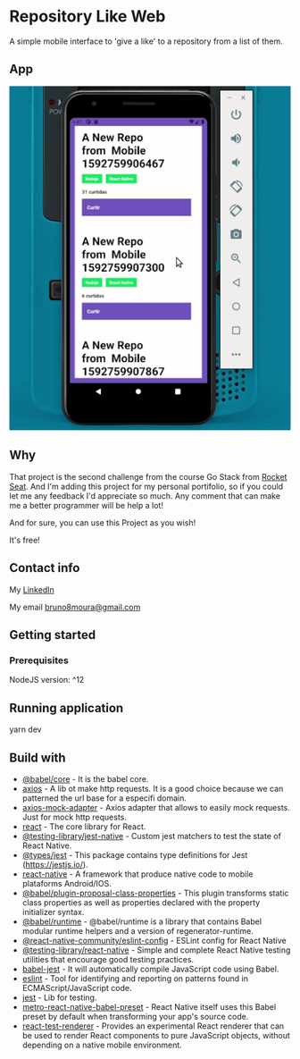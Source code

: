 # Repository Like Web

A simple mobile interface to 'give a like' to a repository from a list of them.

## App

![repositorieslikes-mobile](project_images/repositorieslikes-mobile.gif)

## Why

That project is the second challenge from the course Go Stack from [Rocket Seat](https://github.com/Rocketseat). And I'm adding this project for my personal portifolio, so if you could let me any feedback I'd appreciate so much. Any comment that can make me a better programmer will be help a lot!

And for sure, you can use this Project as you wish!

It's free!

## Contact info

My [LinkedIn](https://www.linkedin.com/in/bruno8moura/)

My email bruno8moura@gmail.com

## Getting started

### Prerequisites

NodeJS version: ^12

## Running application

yarn dev

## Build with

- [@babel/core](https://www.npmjs.com/package/@babel/core) - It is the babel core.
- [axios](https://www.npmjs.com/package/axios) - A lib ot make http requests. It is a good choice because we can patterned the url base for a especifi domain.
- [axios-mock-adapter](https://www.npmjs.com/package/axios-mock-adapter) - Axios adapter that allows to easily mock requests. Just for mock http requests.
- [react](https://www.npmjs.com/package/react) - The core library for React.
- [@testing-library/jest-native](https://www.npmjs.com/package/@testing-library/jest-native) - Custom jest matchers to test the state of React Native.
- [@types/jest](https://www.npmjs.com/package/@types/jest) - This package contains type definitions for Jest (https://jestjs.io/).
- [react-native](https://www.npmjs.com/package/react-native) - A framework that produce native code to mobile plataforms Android/IOS.
- [@babel/plugin-proposal-class-properties](https://www.npmjs.com/package/@babel/plugin-proposal-class-properties) - This plugin transforms static class properties as well as properties declared with the property initializer syntax.
- [@babel/runtime](https://www.npmjs.com/package/@babel/runtime) - @babel/runtime is a library that contains Babel modular runtime helpers and a version of regenerator-runtime.
- [@react-native-community/eslint-config](https://www.npmjs.com/package/@react-native-community/eslint-config) - ESLint config for React Native 
- [@testing-library/react-native](https://www.npmjs.com/package/@testing-library/react-native) - Simple and complete React Native testing utilities that encourage good testing practices.
- [babel-jest](https://www.npmjs.com/package/babel-jest) - It will automatically compile JavaScript code using Babel.
- [eslint]() - Tool for identifying and reporting on patterns found in ECMAScript/JavaScript code.
- [jest](https://www.npmjs.com/package/jest) - Lib for testing.
- [metro-react-native-babel-preset](https://www.npmjs.com/package/metro-react-native-babel-preset) - React Native itself uses this Babel preset by default when transforming your app's source code.
- [react-test-renderer](https://www.npmjs.com/package/react-test-renderer) - Provides an experimental React renderer that can be used to render React components to pure JavaScript objects, without depending on a native mobile environment.
